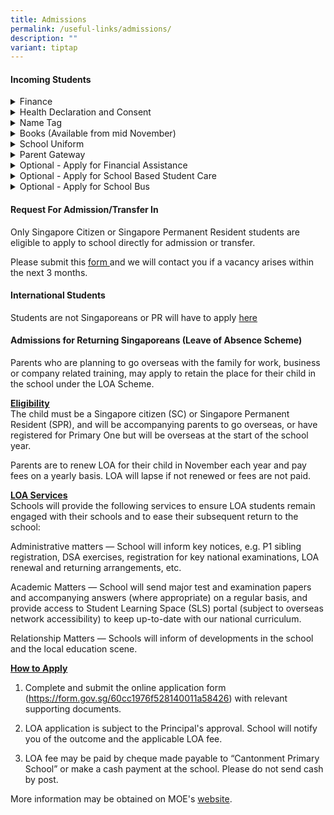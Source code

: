 ```yaml
---
title: Admissions
permalink: /useful-links/admissions/
description: ""
variant: tiptap
---
```

<h4>Incoming Students</h4>
<div data-type="detailGroup" class="isomer-accordion isomer-accordion-white">
<details class="isomer-details">
<summary>Finance</summary>
<div data-type="detailsContent" class="isomer-details-content">
<p>Apply before 1st December
<br>
<br>Apply for eGIRO: <a href="https://www.moe.gov.sg/financial-matters/fees/egiro" rel="noopener noreferrer nofollow" target="_blank">https://www.moe.gov.sg/financial-matters/fees/egiro</a>
</p>
<p>Give authorisation for Edusave: <a href="https://form.gov.sg/5be24a1bb3f842000fdc4e59" rel="noopener noreferrer nofollow" target="_blank">https://form.gov.sg/5be24a1bb3f842000fdc4e59</a>
</p>
</div>
</details>
<details class="isomer-details">
<summary>Health Declaration and Consent</summary>
<div data-type="detailsContent" class="isomer-details-content">
<p><a href="https://pg.moe.edu.sg/forms/sdf" rel="noopener nofollow" target="_blank">Health Declaration to School</a> -
If you are not able to access this link now, try after 20 November 2024/mid
December/first week of January.</p>
<p></p>
<p>HPB Dental and Health Consent</p>
<p><a href="https://consent.hpb.gov.sg/" rel="noopener noreferrer nofollow" target="_blank">https://consent.hpb.gov.sg/</a>
</p>
</div>
</details>
<details class="isomer-details">
<summary>Name Tag</summary>
<div data-type="detailsContent" class="isomer-details-content">
<p>Order Name tags at the vendor's website. It will be delivered to school
and form teachers will pass it to your child.</p>
<p></p>
<p>State the class as P1 2025</p>
<p></p>
<p><a href="https://www.schooluniforms.sg/cantonment-primary-school/cantonment-primary-name-tag" rel="noopener noreferrer nofollow" target="_blank">https://www.schooluniforms.sg/cantonment-primary-school/cantonment-primary-name-tag</a>
</p>
</div>
</details>
<details class="isomer-details">
<summary>Books (Available from mid November)</summary>
<div data-type="detailsContent" class="isomer-details-content">
<p>Buy books from vendor's website. Choose between home delivery (paid) or
self collect from school.</p>
<p><a href="http://www.pacificbookstores.com" rel="noopener noreferrer nofollow" target="_blank">http://www.pacificbookstores.com</a>
</p>
</div>
</details>
<details class="isomer-details">
<summary>School Uniform</summary>
<div data-type="detailsContent" class="isomer-details-content">
<p>Visit the school uniform vendor's office and buy in person</p>
<p><a href="https://www.schooluniforms.sg/cantonment-primary-school" rel="noopener noreferrer nofollow" target="_blank">https://www.schooluniforms.sg/cantonment-primary-school</a>
</p>
</div>
</details>
<details class="isomer-details">
<summary>Parent Gateway</summary>
<div data-type="detailsContent" class="isomer-details-content">
<p>Install this app on <a href="https://play.google.com/store/apps/details?id=com.moe.pgp" rel="noopener nofollow" target="_blank">Android</a> or
<a href="https://apps.apple.com/sg/app/parents-gateway/id1267198708" rel="noopener nofollow" target="_blank">iOS</a>to read and consent to letters from school.
<br>If you are not able to login with your SingPass, please try again after
20 November 2024</p>
</div>
</details>
<details class="isomer-details">
<summary>Optional - Apply for Financial Assistance</summary>
<div data-type="detailsContent" class="isomer-details-content">
<p>Please find the <a href="https://www.cantonmentpri.moe.edu.sg/useful-links/financial-assistance/" rel="noopener nofollow" target="_blank">eligibility and benefits</a> here</p>
<p>
<br>ComCare recipients are auto granted MOE FAS and you do not need to apply.
School will update you with a letter.</p>
<p></p>
<p>If you are not on ComCare, please apply <a href="https://go.gov.sg/moe-efas" rel="noopener nofollow" target="_blank">here</a>
<br>
<br>For home broadband and laptop/tablet, please read about <a href="https://www.cantonmentpri.moe.edu.sg/useful-links/financial-assistance/" rel="noopener nofollow" target="_blank">DigitalAccess@Home</a> before
applying.</p>
</div>
</details>
<details class="isomer-details">
<summary>Optional - Apply for School Based Student Care</summary>
<div data-type="detailsContent" class="isomer-details-content">
<p><a href="https://form.gov.sg/670f4a32a04a3d156dbbcb2e" rel="noopener nofollow" target="_blank">Indicate Interest</a>
</p>
</div>
</details>
<details class="isomer-details">
<summary>Optional - Apply for School Bus</summary>
<div data-type="detailsContent" class="isomer-details-content">
<p>Check again for the updated application form.</p>
</div>
</details>
</div>
<p></p>
<h4>Request For Admission/Transfer In</h4>
<p>Only Singapore Citizen or Singapore Permanent Resident students are eligible
to apply to school directly for admission or transfer.&nbsp;
<br>
</p>
<p>Please submit this <a href="https://form.gov.sg/62561c0cf319210013a4d4dc" rel="noopener nofollow" target="_blank">form </a>and
we will contact you if a vacancy arises within the next 3 months.</p>
<h4>International Students</h4>
<p>Students are not Singaporeans or PR will have to apply <a href="https://www.moe.gov.sg/international-students" rel="noopener nofollow" target="_blank">here</a>
</p>
<h4>Admissions for Returning Singaporeans&nbsp;(Leave of Absence Scheme)</h4>
<p>Parents who are planning to go overseas with the family for work, business
or company related training, may apply to retain the place for their child
in the school under the LOA Scheme.</p>
<p><strong><u>Eligibility </u></strong>
<br>The child must be a Singapore citizen (SC) or Singapore Permanent Resident
(SPR), and will be accompanying parents to go overseas, or have registered
for Primary One but will be overseas at the start of the school year.</p>
<p>Parents are to renew LOA for their child in November each year and pay
fees on a yearly basis. LOA will lapse if not renewed or fees are not paid.</p>
<p><strong><u>LOA Services </u></strong>
<br>Schools will provide the following services to ensure LOA students remain
engaged with their schools and to ease their subsequent return to the school:</p>
<p>Administrative matters — School will inform key notices, e.g. P1 sibling
registration, DSA exercises, registration for key national examinations,
LOA renewal and returning arrangements, etc.</p>
<p>Academic Matters — School will send major test and examination papers
and accompanying answers (where appropriate) on a regular basis, and provide
access to Student Learning Space (SLS) portal (subject to overseas network
accessibility)&nbsp;to keep up-to-date with our national curriculum.</p>
<p>Relationship Matters — Schools will inform of developments in the school
and the local education scene.</p>
<p><strong><u>How to Apply </u></strong>
<br>
</p>
<ol data-tight="true" class="tight">
<li>
<p>Complete and submit the online application form (<a href="https://form.gov.sg/60cc1976f528140011a58426" rel="noopener noreferrer nofollow" target="_blank">https://form.gov.sg/60cc1976f528140011a58426</a>)
with relevant supporting documents.</p>
</li>
<li>
<p>LOA application is subject to the Principal's approval. School will notify
you of the outcome and the applicable LOA fee.</p>
</li>
<li>
<p>LOA fee may be paid by cheque made payable to “Cantonment Primary School”
or make a cash payment at the school. Please do not send cash by post.</p>
</li>
</ol>
<p>More information may be obtained on MOE's&nbsp;<a href="https://www.moe.gov.sg/returning-singaporeans" rel="noopener noreferrer nofollow" target="_blank">website</a>.</p>